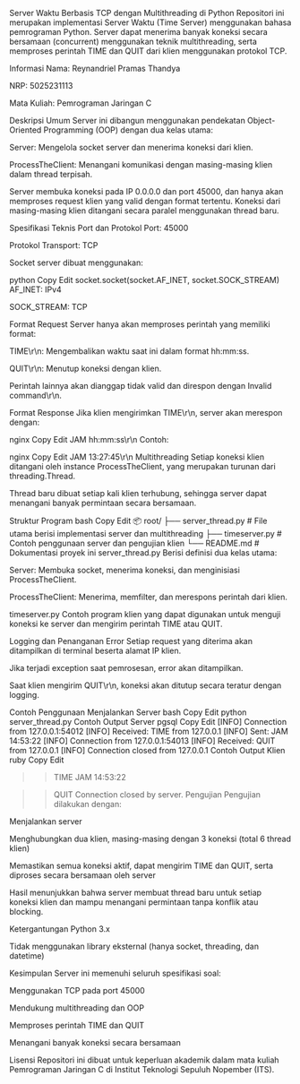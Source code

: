Server Waktu Berbasis TCP dengan Multithreading di Python
Repositori ini merupakan implementasi Server Waktu (Time Server) menggunakan bahasa pemrograman Python. Server dapat menerima banyak koneksi secara bersamaan (concurrent) menggunakan teknik multithreading, serta memproses perintah TIME dan QUIT dari klien menggunakan protokol TCP.

Informasi
Nama: Reynandriel Pramas Thandya

NRP: 5025231113

Mata Kuliah: Pemrograman Jaringan C

Deskripsi Umum
Server ini dibangun menggunakan pendekatan Object-Oriented Programming (OOP) dengan dua kelas utama:

Server: Mengelola socket server dan menerima koneksi dari klien.

ProcessTheClient: Menangani komunikasi dengan masing-masing klien dalam thread terpisah.

Server membuka koneksi pada IP 0.0.0.0 dan port 45000, dan hanya akan memproses request klien yang valid dengan format tertentu. Koneksi dari masing-masing klien ditangani secara paralel menggunakan thread baru.

Spesifikasi Teknis
Port dan Protokol
Port: 45000

Protokol Transport: TCP

Socket server dibuat menggunakan:

python
Copy
Edit
socket.socket(socket.AF_INET, socket.SOCK_STREAM)
AF_INET: IPv4

SOCK_STREAM: TCP

Format Request
Server hanya akan memproses perintah yang memiliki format:

TIME\r\n: Mengembalikan waktu saat ini dalam format hh:mm:ss.

QUIT\r\n: Menutup koneksi dengan klien.

Perintah lainnya akan dianggap tidak valid dan direspon dengan Invalid command\r\n.

Format Response
Jika klien mengirimkan TIME\r\n, server akan merespon dengan:

nginx
Copy
Edit
JAM hh:mm:ss\r\n
Contoh:

nginx
Copy
Edit
JAM 13:27:45\r\n
Multithreading
Setiap koneksi klien ditangani oleh instance ProcessTheClient, yang merupakan turunan dari threading.Thread.

Thread baru dibuat setiap kali klien terhubung, sehingga server dapat menangani banyak permintaan secara bersamaan.

Struktur Program
bash
Copy
Edit
📦 root/
├── server_thread.py      # File utama berisi implementasi server dan multithreading
├── timeserver.py         # Contoh penggunaan server dan pengujian klien
└── README.md             # Dokumentasi proyek ini
server_thread.py
Berisi definisi dua kelas utama:

Server: Membuka socket, menerima koneksi, dan menginisiasi ProcessTheClient.

ProcessTheClient: Menerima, memfilter, dan merespons perintah dari klien.

timeserver.py
Contoh program klien yang dapat digunakan untuk menguji koneksi ke server dan mengirim perintah TIME atau QUIT.

Logging dan Penanganan Error
Setiap request yang diterima akan ditampilkan di terminal beserta alamat IP klien.

Jika terjadi exception saat pemrosesan, error akan ditampilkan.

Saat klien mengirim QUIT\r\n, koneksi akan ditutup secara teratur dengan logging.

Contoh Penggunaan
Menjalankan Server
bash
Copy
Edit
python server_thread.py
Contoh Output Server
pgsql
Copy
Edit
[INFO] Connection from 127.0.0.1:54012
[INFO] Received: TIME from 127.0.0.1
[INFO] Sent: JAM 14:53:22
[INFO] Connection from 127.0.0.1:54013
[INFO] Received: QUIT from 127.0.0.1
[INFO] Connection closed from 127.0.0.1
Contoh Output Klien
ruby
Copy
Edit
>> TIME
JAM 14:53:22

>> QUIT
Connection closed by server.
Pengujian
Pengujian dilakukan dengan:

Menjalankan server

Menghubungkan dua klien, masing-masing dengan 3 koneksi (total 6 thread klien)

Memastikan semua koneksi aktif, dapat mengirim TIME dan QUIT, serta diproses secara bersamaan oleh server

Hasil menunjukkan bahwa server membuat thread baru untuk setiap koneksi klien dan mampu menangani permintaan tanpa konflik atau blocking.

Ketergantungan
Python 3.x

Tidak menggunakan library eksternal (hanya socket, threading, dan datetime)

Kesimpulan
Server ini memenuhi seluruh spesifikasi soal:

Menggunakan TCP pada port 45000

Mendukung multithreading dan OOP

Memproses perintah TIME dan QUIT

Menangani banyak koneksi secara bersamaan

Lisensi
Repositori ini dibuat untuk keperluan akademik dalam mata kuliah Pemrograman Jaringan C di Institut Teknologi Sepuluh Nopember (ITS).

